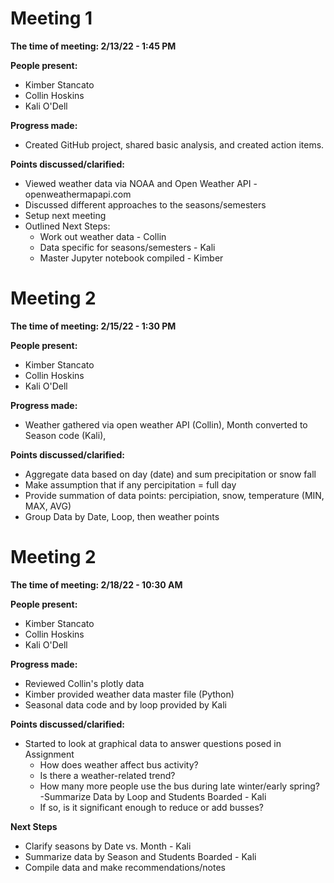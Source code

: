 # Meeting 1
**The time of meeting: 2/13/22 - 1:45 PM**

**People present:**
 - Kimber Stancato 
 - Collin Hoskins
 - Kali O'Dell
 
 **Progress made:**
 - Created GitHub project, shared basic analysis, and created action items.
 
 **Points discussed/clarified:**
 - Viewed weather data via NOAA and Open Weather API - openweathermapapi.com
 - Discussed different approaches to the seasons/semesters
 - Setup next meeting
 - Outlined Next Steps:
   - Work out weather data - Collin
   - Data specific for seasons/semesters - Kali
   - Master Jupyter notebook compiled - Kimber

# Meeting 2
**The time of meeting: 2/15/22 - 1:30 PM**

**People present:**
 - Kimber Stancato
 - Collin Hoskins
 - Kali O'Dell

**Progress made:**
 - Weather gathered via open weather API (Collin), Month converted to Season code (Kali), 

**Points discussed/clarified:**
 - Aggregate data based on day (date) and sum precipitation or snow fall
 - Make assumption that if any percipitation = full day
 - Provide summation of data points: percipiation, snow, temperature (MIN, MAX, AVG)
 - Group Data by Date, Loop, then weather points

# Meeting 2
**The time of meeting: 2/18/22 - 10:30 AM**

**People present:**
 - Kimber Stancato
 - Collin Hoskins
 - Kali O'Dell

**Progress made:**
 - Reviewed Collin's plotly data
 - Kimber provided weather data master file (Python)
 - Seasonal data code and by loop provided by Kali 

**Points discussed/clarified:**
 - Started to look at graphical data to answer questions posed in Assignment
   - How does weather affect bus activity?
   - Is there a weather-related trend?
   - How many more people use the bus during late winter/early spring?
     -Summarize Data by Loop and Students Boarded - Kali
   - If so, is it significant enough to reduce or add busses?

**Next Steps**
 - Clarify seasons by Date vs. Month - Kali
 - Summarize data by Season and Students Boarded - Kali
 - Compile data and make recommendations/notes
